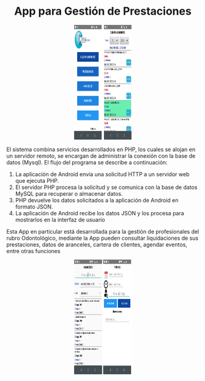 <h1 align="center">App para Gestión de Prestaciones</h1>


<div align="center">
  <img src="app1.png" width="150" height="300" alt="APP ANDROID">
</div>


<p>
El sistema combina servicios desarrollados en PHP, los cuales se alojan en un servidor remoto, se encargan de administrar la conexión con la base de datos (Mysql). El flujo del programa se describe a continuación:

1) La aplicación de Android envía una solicitud HTTP a un servidor web que ejecuta PHP.
2) El servidor PHP procesa la solicitud y se comunica con la base de datos MySQL para recuperar o almacenar datos.
3) PHP devuelve los datos solicitados a la aplicación de Android en formato JSON.
4) La aplicación de Android recibe los datos JSON y los procesa para mostrarlos en la interfaz de usuario

</p>


<p>
Esta App en particular está desarrollada para la gestión de profesionales del rubro Odontológico, mediante la App pueden consultar liquidaciones de sus prestaciones, datos de aranceles, cartera de clientes, agendar eventos, entre otras funciones
</p>




<div align="center">
  <img src="app2.png" width="150" height="300" alt="APP ANDROID">
</div>

